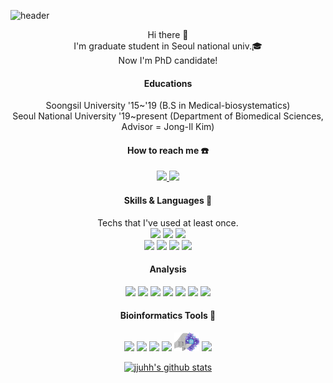 ![header](https://capsule-render.vercel.app/api?type=waving&text=Juhyun%20Kim's%20GIT&fontColor=FFFFFF&fontSize=40&height=180&fontAlignY=30&fontAlign=80)
<div align="center">



  Hi there 👋    
  I'm graduate student in Seoul national univ.:mortar_board:   
  Now I'm PhD candidate!


  #### Educations 
  Soongsil University '15~'19 (B.S in Medical-biosystematics)         
  Seoul National University '19~present (Department of Biomedical Sciences, Advisor = Jong-Il Kim)
  
  #### How to reach me :telephone:
  <a href="https://mail.google.com/mail/?view=cm&amp;fs=1&amp;to=juhyunk@snu.ac.kr" target="_blank"><img src="https://img.shields.io/badge/juhyunk@snu.ac.kr-DB4437?style=flat-square&logo=gmail&logoColor=white"/>
  </a>
  <a href="https://twitter.com/juhyunk_" target="_blank"><img src="https://img.shields.io/badge/juhyunk_-00ACEE?style=flat-square&logo=twitter&logoColor=white"/>
  </a>

  #### Skills & Languages :wrench:
  Techs that I've used at least once.  
  <img src="https://img.shields.io/badge/python-FFD43B?style=flat-square&logo=python&logoColor=white"/>
  <img src="https://img.shields.io/badge/R-4285F4?style=flat-square&logo=R&logoColor=white"/>
  <img src="https://img.shields.io/badge/bash-4EAA25?style=flat-square&logo=GNOMETerminal&logoColor=white"/>   
  <img src="https://img.shields.io/badge/Linux-dd4814?style=flat-square&logo=LINUX&logoColor=white"/>
  <img src="https://img.shields.io/badge/CenOS-262577?style=flat-square&logo=CentOS&logoColor=white"/>
  <img src="https://img.shields.io/badge/Windows-00A4EF?style=flat-square&logo=WINDOWS&logoColor=white"/>
  <img src="https://img.shields.io/badge/macOS-000000?style=flat-square&logo=MACOS&logoColor=white"/>
  
  #### Analysis
  <img src="https://img.shields.io/badge/GWAS-FFF4DF?style=flat-square"/>
  <img src="https://img.shields.io/badge/GWIS-FFF4DF?style=flat-square"/>
  <img src="https://img.shields.io/badge/QuantSeq-FFF4DF?style=flat-square"/>
  <img src="https://img.shields.io/badge/single%20cell%20eQTL-FFF4DF?style=flat-square"/>
  <img src="https://img.shields.io/badge/scRNA%20seq-FFF4DF?style=flat-square"/>
  <img src="https://img.shields.io/badge/snATAC%20seq-FFF4DF?style=flat-square"/>
  <img src="https://img.shields.io/badge/Visium-FFF4DF?style=flat-square"/>

  #### Bioinformatics Tools :wrench:
  <img src="https://user-images.githubusercontent.com/68099699/184331171-95378c84-f5bf-4033-b581-351628ec3c30.png" height="30">
  <img src="https://repository-images.githubusercontent.com/33702544/b4400c80-718b-11e9-9f3a-306c07a5f3de" height="30">
  <img src="https://docs.scvi-tools.org/en/stable/_static/logo.png"  height="30">
  <img src="https://github.com/wheaton5/souporcell/raw/master/souporcell_star.png"  height="30">
  <img src="https://github.com/broadinstitute/CellBender/blob/master/docs/source/_static/design/logo_250_185.png" height="30">
  <img src="https://scenic.aertslab.org/images/scenic_logo.png" height="30">
  </a>
          
           
  [![jjuhh's github stats](https://github-readme-stats.vercel.app/api/top-langs/?username=jjuhh&show_icons=true&hide_border=true&title_color=004386&icon_color=004386&layout=compact)](https://github.com/jjuhh)

</a>
</div>
